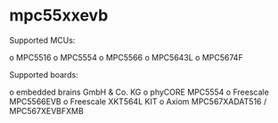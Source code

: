 mpc55xxevb
==========

Supported MCUs:

 o MPC5516
 o MPC5554
 o MPC5566
 o MPC5643L
 o MPC5674F

Supported boards:

 o embedded brains GmbH & Co. KG
 o phyCORE MPC5554
 o Freescale MPC5566EVB
 o Freescale XKT564L KIT
 o Axiom MPC567XADAT516 / MPC567XEVBFXMB
